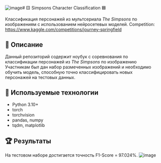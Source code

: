![image](https://github.com/user-attachments/assets/fa8d4a69-7966-4901-acad-5b3d74b2b5bf)# 🟨 Simpsons Character Classification 🟦

Классификация персонажей из мультсериала *The Simpsons* по изображениям с использованием нейросетевых моделей. Competition: https://www.kaggle.com/competitions/journey-springfield

## 🧠 Описание

Данный репозиторий содержит ноубук с соревнования по классификации персонажей из *The Simpsons* по изображению Участникам был дан набор размеченных изображений и необходимо обучить модель, способную точно классифицировать новых персонажей на тестовых данных.

## 🧪 Используемые технологии

- Python 3.10+
- torch 
- torchvision
- pandas, numpy
- tqdm, matplotlib

## 🏆 Результаты
На тестовом наборе достигается точность F1-Score = 97.024%.
![image](https://github.com/user-attachments/assets/4afdb144-035a-4f66-a5b6-4d11db221d58)


